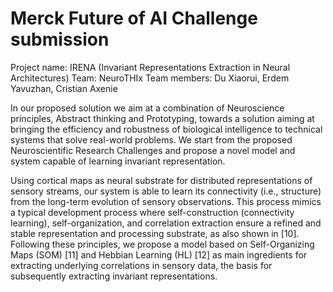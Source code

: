 # Merck Future of AI Challenge submission

Project name: IRENA (Invariant Representations Extraction in Neural Architectures)
Team: NeuroTHIx
Team members: Du Xiaorui, Erdem Yavuzhan, Cristian Axenie

In our proposed solution we aim at a combination of Neuroscience principles, Abstract thinking and Prototyping, towards a solution aiming at bringing the efficiency and robustness of biological intelligence to technical systems that solve real-world problems. We start from the proposed Neuroscientific Research Challenges and propose a novel model and system capable of learning invariant representation.

Using cortical maps as neural substrate for distributed representations of sensory streams, our system is able to learn its connectivity (i.e., structure) from the long-term evolution of sensory observations. This process mimics a typical development process where self-construction (connectivity learning), self-organization, and correlation extraction ensure a refined and stable representation and processing substrate, as also shown in [10]. Following these principles, we propose a model based on Self-Organizing Maps (SOM) [11] and Hebbian Learning (HL) [12] as main ingredients for extracting underlying correlations in sensory data, the basis for subsequently extracting invariant representations.

